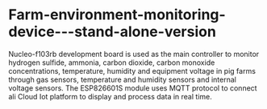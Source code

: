 # Farm-environment-monitoring-device---stand-alone-version
Nucleo-f103rb development board is used as the main controller to monitor hydrogen sulfide, ammonia, carbon dioxide, carbon monoxide concentrations, temperature, 
humidity and equipment voltage in pig farms through gas sensors, temperature and humidity sensors and internal voltage sensors. The ESP826601S module uses MQTT 
protocol to connect ali Cloud Iot platform to display and process data in real time.
